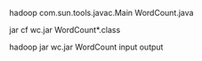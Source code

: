 hadoop com.sun.tools.javac.Main WordCount.java 

jar cf wc.jar WordCount*.class

hadoop jar wc.jar WordCount input output
